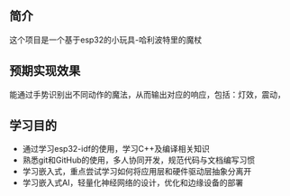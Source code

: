 ## 简介

这个项目是一个基于esp32的小玩具-哈利波特里的魔杖

## 预期实现效果

能通过手势识别出不同动作的魔法，从而输出对应的响应，包括：灯效，震动，

## 学习目的

- 通过学习esp32-idf的使用，学习C++及编译相关知识
- 熟悉git和GitHub的使用，多人协同开发，规范代码与文档编写习惯
- 学习嵌入式，重点尝试学习如何将应用层和硬件驱动层抽象分离开
- 学习嵌入式AI，轻量化神经网络的设计，优化和边缘设备的部署
  
